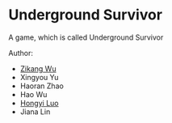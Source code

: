 # Underground Survivor
A game, which is called Underground Survivor  

Author:
- [Zikang Wu](https://github.com/ZZAACCC)
- Xingyou Yu
- Haoran Zhao
- Hao Wu
- [Hongyi Luo](https://github.com/Hanssser)
- Jiana Lin
